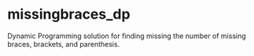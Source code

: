 # missingbraces_dp
Dynamic Programming solution for finding missing the number of missing braces, brackets, and parenthesis.
